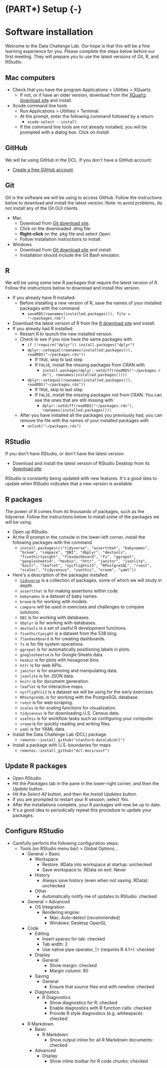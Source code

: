 # (PART\*) Setup {-}

# Software installation

Welcome to the Data Challenge Lab. Our hope is that this will be a fine learning experience for you. Please complete the steps below before our first meeting. They will prepare you to use the latest versions of Git, R, and RStudio.

## Mac computers

-   Check that you have the program Applications \> Utilities \> XQuartz.
    -   If not, or if have an older version, download from the [XQuartz download site](https://www.xquartz.org) and install.
-   Xcode command line tools
    -   Run Applications \> Utilities \> Terminal.
    -   At the prompt, enter the following command followed by a return:
        -   `xcode-select --install`
    -   If the command line tools are not already installed, you will be prompted with a dialog box. Click on *Install*.
    
## GitHub

We will be using GitHub in the DCL. If you don't have a GitHub account:

-   [Create a free GitHub account](https://github.com/join?plan=free).

## Git

Git is the software we will be using to access GitHub. Follow the instructions below to download and install the latest version. Note: to avoid problems, do not install any of the Git GUI clients.

-   Mac
    -   Download from [Git download site](https://git-scm.com/downloads).
    -   Click on the downloaded .dmg file.
    -   **Right-click** on the .pkg file and select *Open*.
    -   Follow installation instructions to install.
-   Windows
    -   Download from [Git download site](https://git-scm.com/downloads) and install.
    -   Installation should include the Git Bash emulator.

## R

We will be using some new R packages that require the latest version of R. Follow the instructions below to download and install this version.

-   If you already have R installed:
    -   Before installing a new version of R, save the names of your installed packages with the command
        -   `saveRDS(rownames(installed.packages()), file = "~/packages.rds")`
-   Download the latest version of R from the [R download site](https://cloud.r-project.org/) and install.
-   If you already had R installed:
    -   Restart R to launch the new installed version.
    -   Check to see if you now have the same packages with
        -   `if (!require("dplyr")) install.packages("dplyr")`
        -   `dplyr::setequal(rownames(installed.packages()), readRDS("~/packages.rds"))`
            -   If `TRUE`, skip to last step
            -   If `FALSE`, install the missing packages from CRAN with
                -   `install.packages(dplyr::setdiff(readRDS("~/packages.rds"), rownames(installed.packages())))`
        -   `dplyr::setequal(rownames(installed.packages()), readRDS("~/packages.rds"))`
            -   If `TRUE`, skip to last step
            -   If `FALSE`, install the missing packages not from CRAN. You can see the ones that are still missing with
                -   `dplyr::setdiff(readRDS("~/packages.rds"), rownames(installed.packages()))`
    -   After you have installed all the packages you previously had, you can remove the file with the names of your installed packages with
        -   `unlink("~/packages.rds")`

## RStudio

If you don't have RStudio, or don't have the latest version:

-   Download and install the latest version of RStudio Desktop from its [download site](https://posit.co/download/rstudio-desktop/).

RStudio is constantly being updated with new features. It's a good idea to update when RStudio indicates that a new version is available.

## R packages

The power of R comes from its thousands of packages, such as the tidyverse. Follow the instructions below to install some of the packages we will be using.

-   Open up RStudio.
-   At the R prompt in the console in the lower-left corner, install the following packages with the command
    -   `install.packages(c("tidyverse", "assertthat", "babynames", "broom", "compare", "DBI", "dbplyr", "devtools", "fivethirtyeight", "flexdashboard", "fs", "ggrepel", "googlesheets4", "hexbin", "httr", "janitor", "jsonlite", "knitr", "leaflet", "nycflights13", "RPostgreSQL", "rvest", "scales", "tidycensus", "usethis", "vroom", "yaml"))`
-   Here's a description of the packages installed:
    -   [`tidyverse`](https://www.tidyverse.org/) is a collection of packages, some of which we will study in depth.
    -   `assertthat` is for making assertions within code.
    -   `babynames` is a dataset of baby names.
    -   `broom` is for working with models.
    -   `compare` will be used in exercises and challenges to compare solutions.
    -   `DBI` is for working with databases.
    -   `dbplyr` is for working with databases.
    -   `devtools` is a set of useful R development functions.
    -   `fivethirtyeight` is a dataset from the 538 blog.
    -   `flexdashboard` is for creating dashboards.
    -   `fs` is for file system operations.
    -   `ggrepel` is for automatically positioning labels in plots.
    -   `googlesheets4` is for Google Sheets data.
    -   `hexbin` is for plots with hexagonal bins.
    -   `httr` is for web APIs.
    -   `janitor` is for examining and manipulating data.
    -   `jsonlite` is for JSON data.
    -   `knitr` is for document generation.
    -   `leaflet` is for interactive maps.
    -   `nycflights13` is a dataset we will be using for the early exercises.
    -   `RPostgreSQL` is for working with the PostgreSQL database.
    -   `rvest` is for web scraping.
    -   `scales` is for scaling functions for visualization.
    -   `tidycensus` is for downloading U.S. Census data.
    -   `usethis` is for workflow tasks such as configuring your computer.
    -   `vroom` is for quickly reading and writing files.
    -   `yaml` is for YAML data.
-   Install the Data Challenge Lab (DCL) package.
    -   `remotes::install_github("stanford-datalab/dcl")`
-   Install a package with U.S. boundaries for maps
    -   `remotes::install_github("dcl-docs/ussf")`

## Update R packages

-   Open RStudio.
-   Hit the *Packages* tab in the pane in the lower-right corner, and then the *Update* button.
-   Hit the *Select All* button, and then the *Install Updates* button.
-   If you are prompted to restart your R session, select *Yes*.
-   After the installations complete, your R packages will now be up to date.
-   It's a good idea to periodically repeat this procedure to update your packages.

## Configure RStudio

-   Carefully perform the following configuration steps:
    -   Tools (on RStudio menu bar) \> Global Options...
        -   General \> Basic
            -   Workspace
                -   Restore .RData into workspace at startup: unchecked
                -   Save workspace to .RData on exit: Never
            -   History
                -   Always save history (even when not saving .RData): unchecked
            -   Other
                -   Automatically notify me of updates to RStudio: checked
        -   General \> Advanced
            -   OS Integration
                -   Rendering engine:
                    -   Mac: Auto-detect (recommended)
                    -   Windows: Desktop OpenGL
        -   Code
            -   Editing
                -   Insert spaces for tab: checked
                -   Tab width: 2
                -   Use native pipe operator, \|\> (requires R 4.1+): checked
            -   Display
                -   General
                    -   Show margin: checked
                    -   Margin column: 80
            -   Saving
                -   General
                    -   Ensure that source files end with newline: checked
            -   Diagnostics
                -   R Diagnostics
                    -   Show diagnostics for R: checked
                    -   Enable diagnostics with R function calls: checked
                    -   Provide R style diagnostics (e.g. whitespace): checked
        -   R Markdown
            -   Basic
                -   R Markdown
                    -   Show output inline for all R Markdown documents: checked
            -   Advanced
                -   Display
                    -   Show inline toolbar for R code chunks: checked
